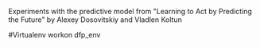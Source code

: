 Experiments with the predictive model from "Learning to Act by Predicting the Future" by Alexey Dosovitskiy and Vladlen Koltun


#Virtualenv
workon dfp_env

